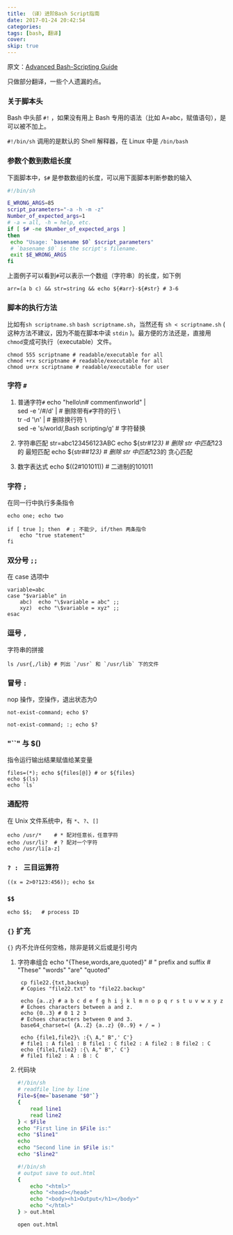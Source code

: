 ```yaml
---
title: （译）进阶Bash Script指南
date: 2017-01-24 20:42:54
categories:
tags: [bash, 翻译]
cover:
skip: true
---
```


原文：[Advanced Bash-Scripting Guide](http://www.tldp.org/LDP/abs/abs-guide.pdf)

只做部分翻译，一些个人遗漏的点。


### 关于脚本头

Bash 中头部 `#!` ，如果没有用上 Bash 专用的语法（比如 A=abc，赋值语句），是可以被不加上。

`#!/bin/sh` 调用的是默认的 Shell 解释器，在 Linux 中是 `/bin/bash`


### 参数个数到数组长度

下面脚本中，`$#` 是参数数组的长度，可以用下面脚本判断参数的输入
```sh
#!/bin/sh

E_WRONG_ARGS=85
script_parameters="-a -h -m -z"
Number_of_expected_args=1
# -a = all, -h = help, etc.
if [ $# -ne $Number_of_expected_args ]
then
 echo "Usage: `basename $0` $script_parameters"
 # `basename $0` is the script's filename.
 exit $E_WRONG_ARGS
fi
```

上面例子可以看到`#`可以表示一个数组（字符串）的长度，如下例

    arr=(a b c) && str=string && echo ${#arr}-${#str} # 3-6
    

### 脚本的执行方法

比如有`sh scriptname.sh` `bash scriptname.sh`，当然还有 `sh < scriptname.sh`  ( 这种方法不建议，因为不能在脚本中读 `stdin` )。最方便的方法还是，直接用`chmod`变成可执行（executable）文件。

    chmod 555 scriptname # readable/executable for all
    chmod +rx scriptname # readable/executable for all
    chmod u+rx scriptname # readable/executable for user

### 字符 `#`

1. 普通字符`#`
        echo "hello\n# comment\nworld" | \
        sed -e '/#/d' | # 删除带有`#`字符的行 \  
        tr -d '\n' | # 删除换行符 \   
        sed -e 's/world/,Bash scripting/g'  # 字符替换

2. 字符串匹配
        str=abc123456123ABC
        echo ${str#*123}  # 删除 str 中匹配*123的 最短匹配
        echo ${str##*123} # 删除 str 中匹配*123的 贪心匹配
3. 数字表达式
        echo $((2#101011))  # 二进制的101011

### 字符 `;`

在同一行中执行多条指令

    echo one; echo two
    
    if [ true ]; then  # ; 不能少, if/then 两条指令
        echo "true statement"
    fi
    
### 双分号 `;;`

在 case 选项中

    variable=abc
    case "$variable" in
        abc)  echo "\$variable = abc" ;;
        xyz)  echo "\$variable = xyz" ;;
    esac
    
### 逗号 `,`

字符串的拼接

    ls /usr{,/lib} # 列出 `/usr` 和 `/usr/lib` 下的文件
    
### 冒号 `:`

nop 操作，空操作，退出状态为0

    not-exist-command; echo $?
    
    not-exist-command; :; echo $?

### "``" 与 $()

指令运行输出结果赋值给某变量
    
    files=(*); echo ${files[@]} # or ${files}
    echo $(ls)
    echo `ls`
    
### 通配符

在 Unix 文件系统中，有 `*`、`?`、`[]`

    echo /usr/*    # * 配对任意长，任意字符
    echo /usr/li?  # ? 配对一个字符
    echo /usr/li[a-z]


### `? : ` 三目运算符

    ((x = 2>0?123:456)); echo $x

### `$$`

    echo $$;   # process ID
    
### `{}` 扩充

`{}` 内不允许任何空格，除非是转义后或是引号内

1. 字符串组合
        echo \"{These,words,are,quoted}\"   # " prefix and suffix
        # "These" "words" "are" "quoted"
        
        cp file22.{txt,backup}
        # Copies "file22.txt" to "file22.backup"
        
        echo {a..z} # a b c d e f g h i j k l m n o p q r s t u v w x y z
        # Echoes characters between a and z.
        echo {0..3} # 0 1 2 3
        # Echoes characters between 0 and 3.
        base64_charset=( {A..Z} {a..z} {0..9} + / = )
        
        echo {file1,file2}\ :{\ A," B",' C'}
        # file1 : A file1 : B file1 : C file2 : A file2 : B file2 : C
        echo {file1,file2} :{\ A," B",' C'}
        # file1 file2 : A : B : C
    
2. 代码块
    ```bash
    #!/bin/sh
    # readfile line by line
    File=${me=`basename "$0"`}
    {
        read line1
        read line2
    } < $File
    echo "First line in $File is:"
    echo "$line1"
    echo
    echo "Second line in $File is:"
    echo "$line2"
    ```
    ```bash
    #!/bin/sh
    # output save to out.html
    {
        echo "<html>"
        echo "<head></head>"
        echo "<body><h1>Output</h1></body>"
        echo "</html>"
    } > out.html
    
    open out.html
    ```
    
    


